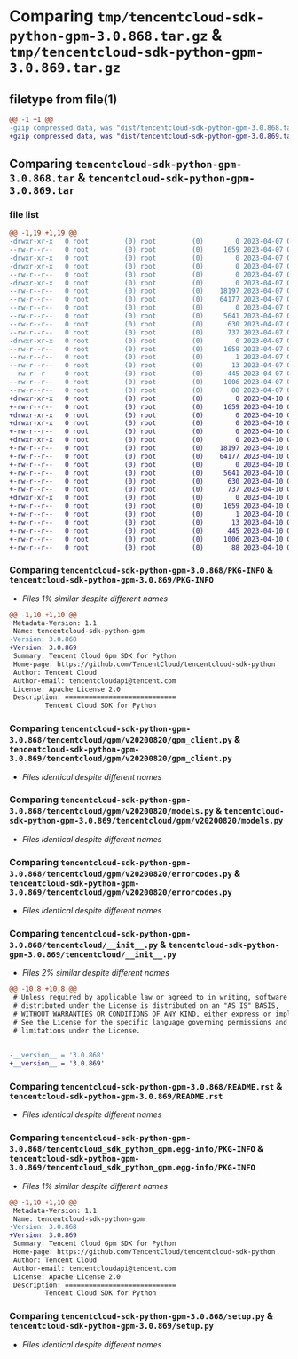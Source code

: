 # Comparing `tmp/tencentcloud-sdk-python-gpm-3.0.868.tar.gz` & `tmp/tencentcloud-sdk-python-gpm-3.0.869.tar.gz`

## filetype from file(1)

```diff
@@ -1 +1 @@
-gzip compressed data, was "dist/tencentcloud-sdk-python-gpm-3.0.868.tar", last modified: Fri Apr  7 00:39:46 2023, max compression
+gzip compressed data, was "dist/tencentcloud-sdk-python-gpm-3.0.869.tar", last modified: Mon Apr 10 03:06:15 2023, max compression
```

## Comparing `tencentcloud-sdk-python-gpm-3.0.868.tar` & `tencentcloud-sdk-python-gpm-3.0.869.tar`

### file list

```diff
@@ -1,19 +1,19 @@
-drwxr-xr-x   0 root         (0) root         (0)        0 2023-04-07 00:39:46.000000 tencentcloud-sdk-python-gpm-3.0.868/
--rw-r--r--   0 root         (0) root         (0)     1659 2023-04-07 00:39:46.000000 tencentcloud-sdk-python-gpm-3.0.868/PKG-INFO
-drwxr-xr-x   0 root         (0) root         (0)        0 2023-04-07 00:39:46.000000 tencentcloud-sdk-python-gpm-3.0.868/tencentcloud/
-drwxr-xr-x   0 root         (0) root         (0)        0 2023-04-07 00:39:46.000000 tencentcloud-sdk-python-gpm-3.0.868/tencentcloud/gpm/
--rw-r--r--   0 root         (0) root         (0)        0 2023-04-07 00:39:46.000000 tencentcloud-sdk-python-gpm-3.0.868/tencentcloud/gpm/__init__.py
-drwxr-xr-x   0 root         (0) root         (0)        0 2023-04-07 00:39:46.000000 tencentcloud-sdk-python-gpm-3.0.868/tencentcloud/gpm/v20200820/
--rw-r--r--   0 root         (0) root         (0)    18197 2023-04-07 00:39:46.000000 tencentcloud-sdk-python-gpm-3.0.868/tencentcloud/gpm/v20200820/gpm_client.py
--rw-r--r--   0 root         (0) root         (0)    64177 2023-04-07 00:39:46.000000 tencentcloud-sdk-python-gpm-3.0.868/tencentcloud/gpm/v20200820/models.py
--rw-r--r--   0 root         (0) root         (0)        0 2023-04-07 00:39:46.000000 tencentcloud-sdk-python-gpm-3.0.868/tencentcloud/gpm/v20200820/__init__.py
--rw-r--r--   0 root         (0) root         (0)     5641 2023-04-07 00:39:46.000000 tencentcloud-sdk-python-gpm-3.0.868/tencentcloud/gpm/v20200820/errorcodes.py
--rw-r--r--   0 root         (0) root         (0)      630 2023-04-07 00:39:46.000000 tencentcloud-sdk-python-gpm-3.0.868/tencentcloud/__init__.py
--rw-r--r--   0 root         (0) root         (0)      737 2023-04-07 00:39:46.000000 tencentcloud-sdk-python-gpm-3.0.868/README.rst
-drwxr-xr-x   0 root         (0) root         (0)        0 2023-04-07 00:39:46.000000 tencentcloud-sdk-python-gpm-3.0.868/tencentcloud_sdk_python_gpm.egg-info/
--rw-r--r--   0 root         (0) root         (0)     1659 2023-04-07 00:39:46.000000 tencentcloud-sdk-python-gpm-3.0.868/tencentcloud_sdk_python_gpm.egg-info/PKG-INFO
--rw-r--r--   0 root         (0) root         (0)        1 2023-04-07 00:39:46.000000 tencentcloud-sdk-python-gpm-3.0.868/tencentcloud_sdk_python_gpm.egg-info/dependency_links.txt
--rw-r--r--   0 root         (0) root         (0)       13 2023-04-07 00:39:46.000000 tencentcloud-sdk-python-gpm-3.0.868/tencentcloud_sdk_python_gpm.egg-info/top_level.txt
--rw-r--r--   0 root         (0) root         (0)      445 2023-04-07 00:39:46.000000 tencentcloud-sdk-python-gpm-3.0.868/tencentcloud_sdk_python_gpm.egg-info/SOURCES.txt
--rw-r--r--   0 root         (0) root         (0)     1006 2023-04-07 00:39:46.000000 tencentcloud-sdk-python-gpm-3.0.868/setup.py
--rw-r--r--   0 root         (0) root         (0)       88 2023-04-07 00:39:46.000000 tencentcloud-sdk-python-gpm-3.0.868/setup.cfg
+drwxr-xr-x   0 root         (0) root         (0)        0 2023-04-10 03:06:15.000000 tencentcloud-sdk-python-gpm-3.0.869/
+-rw-r--r--   0 root         (0) root         (0)     1659 2023-04-10 03:06:15.000000 tencentcloud-sdk-python-gpm-3.0.869/PKG-INFO
+drwxr-xr-x   0 root         (0) root         (0)        0 2023-04-10 03:06:15.000000 tencentcloud-sdk-python-gpm-3.0.869/tencentcloud/
+drwxr-xr-x   0 root         (0) root         (0)        0 2023-04-10 03:06:15.000000 tencentcloud-sdk-python-gpm-3.0.869/tencentcloud/gpm/
+-rw-r--r--   0 root         (0) root         (0)        0 2023-04-10 03:06:15.000000 tencentcloud-sdk-python-gpm-3.0.869/tencentcloud/gpm/__init__.py
+drwxr-xr-x   0 root         (0) root         (0)        0 2023-04-10 03:06:15.000000 tencentcloud-sdk-python-gpm-3.0.869/tencentcloud/gpm/v20200820/
+-rw-r--r--   0 root         (0) root         (0)    18197 2023-04-10 03:06:15.000000 tencentcloud-sdk-python-gpm-3.0.869/tencentcloud/gpm/v20200820/gpm_client.py
+-rw-r--r--   0 root         (0) root         (0)    64177 2023-04-10 03:06:15.000000 tencentcloud-sdk-python-gpm-3.0.869/tencentcloud/gpm/v20200820/models.py
+-rw-r--r--   0 root         (0) root         (0)        0 2023-04-10 03:06:15.000000 tencentcloud-sdk-python-gpm-3.0.869/tencentcloud/gpm/v20200820/__init__.py
+-rw-r--r--   0 root         (0) root         (0)     5641 2023-04-10 03:06:15.000000 tencentcloud-sdk-python-gpm-3.0.869/tencentcloud/gpm/v20200820/errorcodes.py
+-rw-r--r--   0 root         (0) root         (0)      630 2023-04-10 03:06:15.000000 tencentcloud-sdk-python-gpm-3.0.869/tencentcloud/__init__.py
+-rw-r--r--   0 root         (0) root         (0)      737 2023-04-10 03:06:15.000000 tencentcloud-sdk-python-gpm-3.0.869/README.rst
+drwxr-xr-x   0 root         (0) root         (0)        0 2023-04-10 03:06:15.000000 tencentcloud-sdk-python-gpm-3.0.869/tencentcloud_sdk_python_gpm.egg-info/
+-rw-r--r--   0 root         (0) root         (0)     1659 2023-04-10 03:06:15.000000 tencentcloud-sdk-python-gpm-3.0.869/tencentcloud_sdk_python_gpm.egg-info/PKG-INFO
+-rw-r--r--   0 root         (0) root         (0)        1 2023-04-10 03:06:15.000000 tencentcloud-sdk-python-gpm-3.0.869/tencentcloud_sdk_python_gpm.egg-info/dependency_links.txt
+-rw-r--r--   0 root         (0) root         (0)       13 2023-04-10 03:06:15.000000 tencentcloud-sdk-python-gpm-3.0.869/tencentcloud_sdk_python_gpm.egg-info/top_level.txt
+-rw-r--r--   0 root         (0) root         (0)      445 2023-04-10 03:06:15.000000 tencentcloud-sdk-python-gpm-3.0.869/tencentcloud_sdk_python_gpm.egg-info/SOURCES.txt
+-rw-r--r--   0 root         (0) root         (0)     1006 2023-04-10 03:06:15.000000 tencentcloud-sdk-python-gpm-3.0.869/setup.py
+-rw-r--r--   0 root         (0) root         (0)       88 2023-04-10 03:06:15.000000 tencentcloud-sdk-python-gpm-3.0.869/setup.cfg
```

### Comparing `tencentcloud-sdk-python-gpm-3.0.868/PKG-INFO` & `tencentcloud-sdk-python-gpm-3.0.869/PKG-INFO`

 * *Files 1% similar despite different names*

```diff
@@ -1,10 +1,10 @@
 Metadata-Version: 1.1
 Name: tencentcloud-sdk-python-gpm
-Version: 3.0.868
+Version: 3.0.869
 Summary: Tencent Cloud Gpm SDK for Python
 Home-page: https://github.com/TencentCloud/tencentcloud-sdk-python
 Author: Tencent Cloud
 Author-email: tencentcloudapi@tencent.com
 License: Apache License 2.0
 Description: ============================
         Tencent Cloud SDK for Python
```

### Comparing `tencentcloud-sdk-python-gpm-3.0.868/tencentcloud/gpm/v20200820/gpm_client.py` & `tencentcloud-sdk-python-gpm-3.0.869/tencentcloud/gpm/v20200820/gpm_client.py`

 * *Files identical despite different names*

### Comparing `tencentcloud-sdk-python-gpm-3.0.868/tencentcloud/gpm/v20200820/models.py` & `tencentcloud-sdk-python-gpm-3.0.869/tencentcloud/gpm/v20200820/models.py`

 * *Files identical despite different names*

### Comparing `tencentcloud-sdk-python-gpm-3.0.868/tencentcloud/gpm/v20200820/errorcodes.py` & `tencentcloud-sdk-python-gpm-3.0.869/tencentcloud/gpm/v20200820/errorcodes.py`

 * *Files identical despite different names*

### Comparing `tencentcloud-sdk-python-gpm-3.0.868/tencentcloud/__init__.py` & `tencentcloud-sdk-python-gpm-3.0.869/tencentcloud/__init__.py`

 * *Files 2% similar despite different names*

```diff
@@ -10,8 +10,8 @@
 # Unless required by applicable law or agreed to in writing, software
 # distributed under the License is distributed on an "AS IS" BASIS,
 # WITHOUT WARRANTIES OR CONDITIONS OF ANY KIND, either express or implied.
 # See the License for the specific language governing permissions and
 # limitations under the License.
 
 
-__version__ = '3.0.868'
+__version__ = '3.0.869'
```

### Comparing `tencentcloud-sdk-python-gpm-3.0.868/README.rst` & `tencentcloud-sdk-python-gpm-3.0.869/README.rst`

 * *Files identical despite different names*

### Comparing `tencentcloud-sdk-python-gpm-3.0.868/tencentcloud_sdk_python_gpm.egg-info/PKG-INFO` & `tencentcloud-sdk-python-gpm-3.0.869/tencentcloud_sdk_python_gpm.egg-info/PKG-INFO`

 * *Files 1% similar despite different names*

```diff
@@ -1,10 +1,10 @@
 Metadata-Version: 1.1
 Name: tencentcloud-sdk-python-gpm
-Version: 3.0.868
+Version: 3.0.869
 Summary: Tencent Cloud Gpm SDK for Python
 Home-page: https://github.com/TencentCloud/tencentcloud-sdk-python
 Author: Tencent Cloud
 Author-email: tencentcloudapi@tencent.com
 License: Apache License 2.0
 Description: ============================
         Tencent Cloud SDK for Python
```

### Comparing `tencentcloud-sdk-python-gpm-3.0.868/setup.py` & `tencentcloud-sdk-python-gpm-3.0.869/setup.py`

 * *Files identical despite different names*

